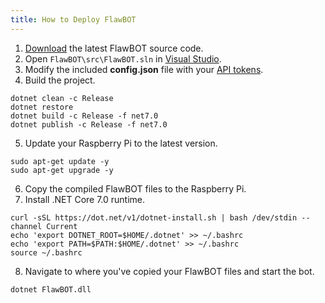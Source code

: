 ```yaml
---
title: How to Deploy FlawBOT
---
```


1. [Download][download-link] the latest FlawBOT source code.
2. Open `FlawBOT\src\FlawBOT.sln` in [Visual Studio][vs-link].
3. Modify the included **config.json** file with your [API tokens][tokens-link].
4. Build the project.
```
dotnet clean -c Release
dotnet restore
dotnet build -c Release -f net7.0
dotnet publish -c Release -f net7.0
```
5. Update your Raspberry Pi to the latest version.
```
sudo apt-get update -y
sudo apt-get upgrade -y
```
6. Copy the compiled FlawBOT files to the Raspberry Pi.
7. Install .NET Core 7.0 runtime.
```
curl -sSL https://dot.net/v1/dotnet-install.sh | bash /dev/stdin --channel Current
echo 'export DOTNET_ROOT=$HOME/.dotnet' >> ~/.bashrc
echo 'export PATH=$PATH:$HOME/.dotnet' >> ~/.bashrc
source ~/.bashrc
```
8. Navigate to where you've copied your FlawBOT files and start the bot.
```
dotnet FlawBOT.dll
```

<!-- MARKDOWN LINKS -->
[download-link]: https://github.com/CriticalFlaw/FlawBOT/releases/latest
[vs-link]: https://visualstudio.microsoft.com/
[tokens-link]: https://criticalflaw.ca/FlawBOT/tokens